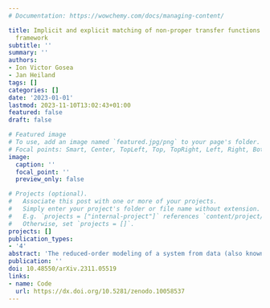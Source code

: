```yaml
---
# Documentation: https://wowchemy.com/docs/managing-content/

title: Implicit and explicit matching of non-proper transfer functions in the Loewner
  framework
subtitle: ''
summary: ''
authors:
- Ion Victor Gosea
- Jan Heiland
tags: []
categories: []
date: '2023-01-01'
lastmod: 2023-11-10T13:02:43+01:00
featured: false
draft: false

# Featured image
# To use, add an image named `featured.jpg/png` to your page's folder.
# Focal points: Smart, Center, TopLeft, Top, TopRight, Left, Right, BottomLeft, Bottom, BottomRight.
image:
  caption: ''
  focal_point: ''
  preview_only: false

# Projects (optional).
#   Associate this post with one or more of your projects.
#   Simply enter your project's folder or file name without extension.
#   E.g. `projects = ["internal-project"]` references `content/project/deep-learning/index.md`.
#   Otherwise, set `projects = []`.
projects: []
publication_types:
- '4'
abstract: 'The reduced-order modeling of a system from data (also known as system identification) is a classical task in system and control theory and well understood for standard linear systems with the so-called Loewner framework as one of many established approaches. In the case of descriptor systems for which the transfer function is not proper anymore, recent research efforts have addressed strategies to deal with the non-proper parts more or less explicitly. In this work, we propose a variant of a Loewner matrix-based interpolation algorithm that implicitly addresses possibly non-proper components of the system response. We evaluate the performance of the suggested approach by comparing against recently-developed explicit algorithms for which we propose a linearized Navier-Stokes model with a significant non-proper behavior as a benchmark example.'
publication: ''
doi: 10.48550/arXiv.2311.05519
links:
- name: Code
  url: https://dx.doi.org/10.5281/zenodo.10058537
---
```

